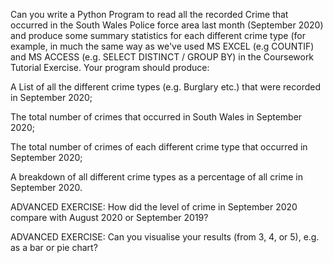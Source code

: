 Can you write a Python Program to read all the recorded Crime that occurred in the South Wales Police force area last month (September 2020) and produce some summary statistics for each different crime type (for example, in much the same way as we've used MS EXCEL (e.g COUNTIF) and MS ACCESS (e.g. SELECT DISTINCT / GROUP BY) in the Coursework Tutorial Exercise.  Your program should produce:

A List of all the different crime types (e.g. Burglary etc.) that were recorded in September 2020;

The total number of crimes that occurred in South Wales in September 2020;

The total number of crimes of each different crime type that occurred in September 2020;

A breakdown of all different crime types as a percentage of all crime in September 2020.

ADVANCED EXERCISE: How did the level of crime in September 2020 compare with August 2020 or September 2019?

ADVANCED EXERCISE: Can you visualise your results (from 3, 4, or 5), e.g. as a bar or pie chart?
